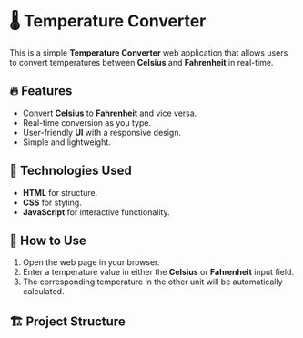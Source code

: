 # 🌡️ Temperature Converter

This is a simple **Temperature Converter** web application that allows users to convert temperatures between **Celsius** and **Fahrenheit** in real-time.

## 🔥 Features
- Convert **Celsius** to **Fahrenheit** and vice versa.
- Real-time conversion as you type.
- User-friendly **UI** with a responsive design.
- Simple and lightweight.

## 📌 Technologies Used
- **HTML** for structure.
- **CSS** for styling.
- **JavaScript** for interactive functionality.

## 🎯 How to Use
1. Open the web page in your browser.
2. Enter a temperature value in either the **Celsius** or **Fahrenheit** input field.
3. The corresponding temperature in the other unit will be automatically calculated.

## 🏗️ Project Structure


